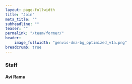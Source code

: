 ```yaml
---
layout: page-fullwidth
title: "Join"
meta_title: ""
subheadline: ""
teaser: ""
permalink: "/team/former/"
header:
    image_fullwidth: "genvis-dna-bg_optimized_v1a.png"
breadcrumb: true
---
```


### Staff

#### Avi Ramu
